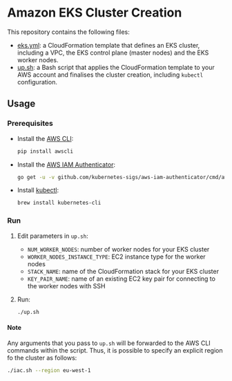 # Amazon EKS Cluster Creation

This repository contains the following files:

- [eks.yml](eks.yml): a CloudFormation template that defines an EKS cluster, including a VPC, the EKS control plane (master nodes) and the EKS worker nodes.
- [up.sh](up.sh): a Bash script that applies the CloudFormation template to your AWS account and finalises the cluster creation, including `kubectl` configuration.

## Usage

### Prerequisites

- Install the [AWS CLI](https://docs.aws.amazon.com/cli/latest/userguide/installing.html):
    ~~~bash
    pip install awscli
    ~~~
- Install the [AWS IAM Authenticator](https://docs.aws.amazon.com/eks/latest/userguide/configure-kubectl.html):
    ~~~bash
    go get -u -v github.com/kubernetes-sigs/aws-iam-authenticator/cmd/aws-iam-authenticator
    ~~~
- Install [kubectl](https://kubernetes.io/docs/tasks/tools/install-kubectl/):
   ~~~bash
   brew install kubernetes-cli
   ~~~

### Run

1. Edit parameters in `up.sh`:
    - `NUM_WORKER_NODES`: number of worker nodes for your EKS cluster
    - `WORKER_NODES_INSTANCE_TYPE`: EC2 instance type for the worker nodes
    - `STACK_NAME`: name of the CloudFormation stack for your EKS cluster
    - `KEY_PAIR_NAME`: name of an existing EC2 key pair for connecting to the worker nodes with SSH

2. Run:
    ~~~bash
    ./up.sh
    ~~~

#### Note

Any arguments that you pass to `up.sh` will be forwarded to the AWS CLI commands within the script. Thus, it is possible to specify an explicit region fo the cluster as follows:

~~~bash
./iac.sh --region eu-west-1
~~~
